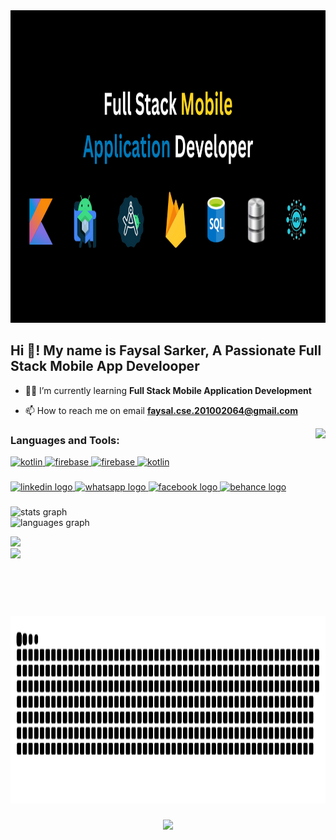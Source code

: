 <div align="center">
  <img height="500" src="https://raw.githubusercontent.com/Muhammad-Noman59/Muhammad-Noman59/main/GitHub-Cover-Image.png"  />
</div>

<h2 align="left">Hi 👋! My name is Faysal Sarker, A Passionate Full Stack Mobile App Develooper</h2>

- 👨‍💻 I’m currently learning **Full Stack Mobile Application Development**

- 📫 How to reach me on email **faysal.cse.201002064@gmail.com**
<img align="right" height="300" src="https://miro.medium.com/v2/resize:fit:800/1*zzTEyTwyy7jXibtqVWg84Q.gif"  />

###

<h3 align="left">Languages and Tools:</h3>
<p align="left"> <a href="https://developer.android.com/studio?gad_source=1&gclid=Cj0KCQjw2PSvBhDjARIsAKc2cgMTNT_SS_BS1x4ARklYUlB3qq1fhbUCtLPTCc8-ViH6lved3pGkwmwaAh8uEALw_wcB&gclsrc=aw.ds" target="_blank" rel="noreferrer"> <img src="https://upload.wikimedia.org/wikipedia/commons/thumb/c/c1/Android_Studio_icon_%282023%29.svg/2048px-Android_Studio_icon_%282023%29.svg.png" alt="kotlin" width="40" height="40"/> </a> <a href="https://firebase.google.com/" target="_blank" rel="noreferrer"> <img src="https://www.vectorlogo.zone/logos/firebase/firebase-icon.svg" alt="firebase" width="40" height="40"/> </a> <a href="https://firebase.google.com/" target="_blank" rel="noreferrer"> <img src="https://blogger.googleusercontent.com/img/b/R29vZ2xl/AVvXsEjC97Z8BResg5dlPqczsRCFhP6zewWX0X0e7fVPG-G7PuUZwwZVsi9OPoqJYkgqT2h0FI95SsmWzVEgpt8b8HAqFiIxZ98TFtY4lE0b8UrtVJ2HrJebRwl6C9DslsQDl9KnBIrdHS6LtkY/s1600/jetpack+compose+icon_RGB.png" alt="firebase" width="45" height="45"/> </a> 
  <a href="https://kotlinlang.org" target="_blank" rel="noreferrer"> <img src="https://www.vectorlogo.zone/logos/kotlinlang/kotlinlang-icon.svg" alt="kotlin" width="40" height="40"/> </a>  </p>

###


<div align="left">
  <a href="https://www.linkedin.com/in/faysalabir779/" target="_blank">
    <img src="https://img.shields.io/static/v1?message=LinkedIn&logo=linkedin&label=&color=0077B5&logoColor=white&labelColor=&style=for-the-badge" height="35" alt="linkedin logo"  />
  </a>
  <a href="01910772568" target="_blank">
    <img src="https://img.shields.io/static/v1?message=Whatsapp&logo=whatsapp&label=&color=25D366&logoColor=white&labelColor=&style=for-the-badge" height="35" alt="whatsapp logo"  />
  </a>
  <a href="https://www.facebook.com/abla.babla778" target="_blank">
    <img src="https://img.shields.io/static/v1?message=Facebook&logo=facebook&label=&color=1877F2&logoColor=white&labelColor=&style=for-the-badge" height="35" alt="facebook logo"  />
  </a>
  <a href="https://www.behance.net/faysalabir779" target="_blank">
    <img src="https://img.shields.io/static/v1?message=Behance&logo=behance&label=&color=1769ff&logoColor=white&labelColor=&style=for-the-badge" height="35" alt="behance logo"  />
  </a>
</div>

###


<div align="start">
  <img src="https://github-readme-stats.vercel.app/api?username=faysalabir779&hide_title=false&hide_rank=false&show_icons=true&include_all_commits=true&count_private=true&disable_animations=false&theme=dracula&locale=en&hide_border=false" height="150" alt="stats graph"  />

  <br/>

  <img src="https://github-readme-stats.vercel.app/api/top-langs?username=faysalabir779&locale=en&hide_title=false&layout=compact&card_width=320&langs_count=5&theme=dracula&hide_border=false" height="150" alt="languages graph"  />
</div>

![](https://github-readme-streak-stats.herokuapp.com/?user=faysalabir779&theme=dracula&hide_border=false)
<br/>
[![](https://visitcount.itsvg.in/api?id=faysalabir779&icon=0&color=0)](https://visitcount.itsvg.in)

###

<br clear="both">

<img  height="300" src="https://github.com/Muhammad-Noman59/Muhammad-Noman59/blob/main/github-snake.svg" alt="Snake animation" />

###

<div align="center">
  <img src="https://profile-counter.glitch.me/faysalabir779/count.svg?"  />
</div>

###



###
